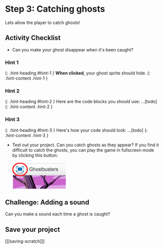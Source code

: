 # Step 3: Catching ghosts

Lets allow the player to catch ghosts!

## Activity Checklist

+ Can you make your ghost disappear when it's been caught?

### Hint 1
{: .hint-heading #hint-1 }
__When clicked__, your ghost sprite should hide.
{: .hint-content .hint-1 }

### Hint 2
{: .hint-heading #hint-2 }
Here are the code blocks you should use: ...[todo]
{: .hint-content .hint-2 }

### Hint 3
{: .hint-heading #hint-3 }
Here's how your code should look: ...[todo]
{: .hint-content .hint-3 }

+ Test out your project. Can you catch ghosts as they appear? If you find it difficult to catch the ghosts, you can play the game in fullscreen mode by clicking this button:

	![screenshot](images/ghost-fullscreen.png)

## Challenge: Adding a sound
Can you make a sound each time a ghost is caught?

## Save your project

[[[saving-scratch]]]
